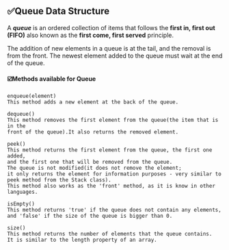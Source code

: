## ✅Queue Data Structure

A ***queue*** is an ordered collection of items that follows the __first in, first out (FIFO)__ also known as the __first come, first served__ principle.

The addition of new elements in a queue is at the tail, and the removal is from the front. The newest element added to the queue must wait at the end of the queue.

#### ☑️Methods available for Queue


```
enqueue(element)
This method adds a new element at the back of the queue.
```
```
dequeue()
This method removes the first element from the queue(the item that is in the
front of the queue).It also returns the removed element.
```
```
peek()
This method returns the first element from the queue, the first one added,
and the first one that will be removed from the queue.
The queue is not modified(it does not remove the element;
it only returns the element for information purposes - very similar to
peek method from the Stack class).
This method also works as the 'front' method, as it is know in other languages.
```
```
isEmpty()
This method returns 'true' if the queue does not contain any elements,
and 'false' if the size of the queue is bigger than 0.
```

```
size()
This method returns the number of elements that the queue contains.
It is similar to the length property of an array.
```
